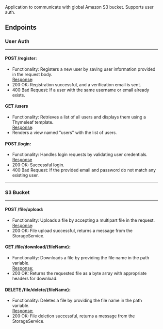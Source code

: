 Application to communicate with global Amazon S3 bucket.
Supports user auth.

## Endpoints

### User Auth
<hr>

#### POST /register:

- Functionality: Registers a new user by saving user information provided in the request body.<br>
<u>Response</u>:
- 200 OK: Registration successful, and a verification email is sent.
- 400 Bad Request: If a user with the same username or email already exists.

#### GET /users

- Functionality: Retrieves a list of all users and displays them using a Thymeleaf template.<br>
<u>Response</u>:
- Renders a view named "users" with the list of users.

#### POST /login:

- Functionality: Handles login requests by validating user credentials.<br>
<u>Response</u>
- 200 OK: Successful login.
- 400 Bad Request: If the provided email and password do not match any existing user.

<hr>

### S3 Bucket 

<hr>

#### POST /file/upload:

- Functionality: Uploads a file by accepting a multipart file in the request.<br>
<u>Response</u>:
- 200 OK: File upload successful, returns a message from the StorageService.

#### GET /file/download/{fileName}:

- Functionality: Downloads a file by providing the file name in the path variable.<br>
<u>Response:</u>
- 200 OK: Returns the requested file as a byte array with appropriate headers for download.

#### DELETE /file/delete/{fileName}:

- Functionality: Deletes a file by providing the file name in the path variable.<br>
<u>Response:</u>
- 200 OK: File deletion successful, returns a message from the StorageService.